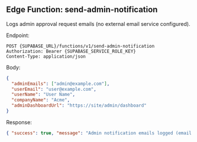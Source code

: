 ## Edge Function: send-admin-notification

Logs admin approval request emails (no external email service configured).

Endpoint:
```
POST {SUPABASE_URL}/functions/v1/send-admin-notification
Authorization: Bearer {SUPABASE_SERVICE_ROLE_KEY}
Content-Type: application/json
```

Body:
```json
{
  "adminEmails": ["admin@example.com"],
  "userEmail": "user@example.com",
  "userName": "User Name",
  "companyName": "Acme",
  "adminDashboardUrl": "https://site/admin/dashboard"
}
```

Response:
```json
{ "success": true, "message": "Admin notification emails logged (email service not configured)" }
```
